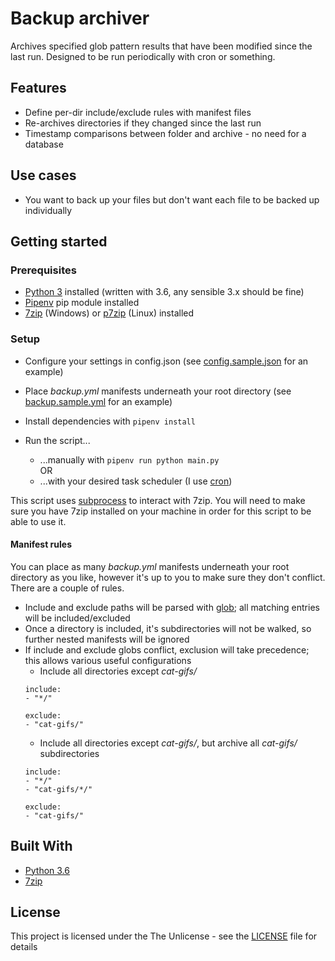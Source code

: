 # Backup archiver
Archives specified glob pattern results that have been modified since the last run. Designed to be run periodically with cron or something.

## Features
- Define per-dir include/exclude rules with manifest files
- Re-archives directories if they changed since the last run
- Timestamp comparisons between folder and archive - no need for a database

## Use cases
- You want to back up your files but don't want each file to be backed up individually

## Getting started
### Prerequisites
- [Python 3](https://www.python.org/) installed (written with 3.6, any sensible 3.x should be fine)
- [Pipenv](https://pipenv.readthedocs.io/en/latest/) pip module installed
- [7zip](https://www.7-zip.org/download.html) (Windows) or [p7zip](http://p7zip.sourceforge.net/) (Linux) installed

### Setup
- Configure your settings in config.json (see [config.sample.json](./config.sample.json) for an example)
- Place *backup.yml* manifests underneath your root directory (see [backup.sample.yml](./backup.sample.yml) for an example)

- Install dependencies with `pipenv install`
- Run the script...
    - ...manually with `pipenv run python main.py`  
    OR
    - ...with your desired task scheduler (I use [cron](https://en.wikipedia.org/wiki/Cron))

This script uses [subprocess](https://docs.python.org/3.6/library/subprocess.html) to interact with 7zip. You will need to make sure you have 7zip installed on your machine in order for this script to be able to use it.

#### Manifest rules
You can place as many *backup.yml* manifests underneath your root directory as you like, however it's up to you to make sure they don't conflict.
There are a couple of rules.

- Include and exclude paths will be parsed with [glob](https://docs.python.org/2/library/glob.html); all matching entries will be included/excluded
- Once a directory is included, it's subdirectories will not be walked, so further nested manifests will be ignored
- If include and exclude globs conflict, exclusion will take precedence; this allows various useful configurations
    - Include all directories except *cat-gifs/*
    ```
    include:
    - "*/"

    exclude:
    - "cat-gifs/"
    ```
    - Include all directories except *cat-gifs/*, but archive all *cat-gifs/* subdirectories
    ```
    include:
    - "*/"
    - "cat-gifs/*/"

    exclude:
    - "cat-gifs/"
    ```


## Built With
- [Python 3.6](https://www.python.org/)
- [7zip](https://www.7-zip.org/download.html)

## License
This project is licensed under the The Unlicense - see the [LICENSE](./LICENSE) file for details
